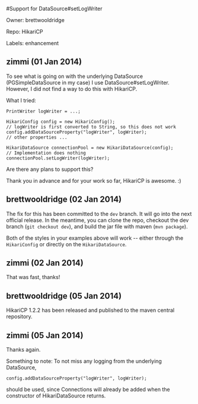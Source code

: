 #Support for DataSource#setLogWriter

Owner: brettwooldridge

Repo: HikariCP

Labels: enhancement 

## zimmi (01 Jan 2014)

To see what is going on with the underlying DataSource (PGSimpleDataSource in my case) I use DataSource#setLogWriter. However, I did not find a way to do this with HikariCP.

What I tried:

```
PrintWriter logWriter = ...;

HikariConfig config = new HikariConfig();
// logWriter is first converted to String, so this does not work
config.addDataSourceProperty("logWriter", logWriter);
// other properties ...

HikariDataSource connectionPool = new HikariDataSource(config);
// Implementation does nothing
connectionPool.setLogWriter(logWriter);
```

Are there any plans to support this?

Thank you in advance and for your work so far, HikariCP is awesome. :)


## brettwooldridge (02 Jan 2014)

The fix for this has been committed to the `dev` branch.  It will go into the next official release.  In the meantime, you can clone the repo, checkout the dev branch (`git checkout dev`), and build the jar file with maven (`mvn package`).

Both of the styles in your examples above will work -- either through the `HikariConfig` or directly on the `HikariDataSource`.


## zimmi (02 Jan 2014)

That was fast, thanks!


## brettwooldridge (05 Jan 2014)

HikariCP 1.2.2 has been released and published to the maven central repository.


## zimmi (05 Jan 2014)

Thanks again.

Something to note: To not miss any logging from the underlying DataSource,

```
config.addDataSourceProperty("logWriter", logWriter);
```

should be used, since Connections will already be added when the constructor of HikariDataSource returns.


